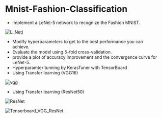 # Mnist-Fashion-Classification

 * Implement a LeNet-5 network to recognize the Fashion MNIST.
 
![L_Net](https://user-images.githubusercontent.com/65713718/208271146-4fb2e7bb-edb5-4372-87b6-6fe0e4b5db83.png))
 * Modify hyperparameters to get to the best performance you can achieve. 
 * Evaluate the model using 5-fold cross-validation.
 * provide a plot of accuracy improvement and the convergence curve for LeNet-5. 
 * Hyperparamter tunning by KerasTuner with TensorBoard
 * Using Transfer learning (VGG16) 
 
 
 ![vgg](https://user-images.githubusercontent.com/65713718/208270978-d2611905-f535-42e6-94c9-8b20c48127e2.png)



* Using Transfer learning (ResNet50)


![ResNet](https://user-images.githubusercontent.com/65713718/208271058-38ad6cd8-62fb-435d-ad3d-526768e16d54.png)



![Tensorboard_VGG_ResNet](https://user-images.githubusercontent.com/65713718/208271116-0fca91d2-4499-4220-8801-4ad407723249.png)

